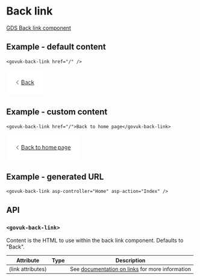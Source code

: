 # Back link

[GDS Back link component](https://design-system.service.gov.uk/components/back-link/)

## Example - default content

```razor
<govuk-back-link href="/" />
```

![Back link](../images/back-link-with-default-content.png)

## Example - custom content

```razor
<govuk-back-link href="/">Back to home page</govuk-back-link>
```

![Back link](../images/back-link-with-custom-content.png)

## Example - generated URL

```razor
<govuk-back-link asp-controller="Home" asp-action="Index" />
```

## API

### `<govuk-back-link>`

Content is the HTML to use within the back link component. Defaults to "Back".

| Attribute | Type | Description |
| --- | --- | --- |
| (link attributes) | | See [documentation on links](../links.md) for more information |
